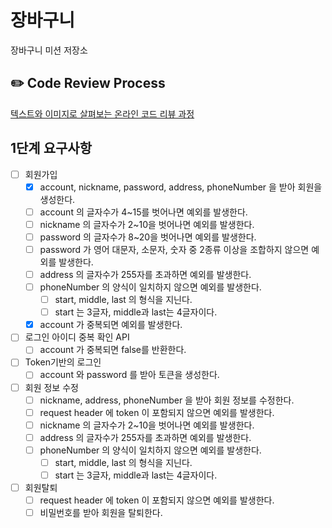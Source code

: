 # 장바구니

장바구니 미션 저장소

## ✏️ Code Review Process

[텍스트와 이미지로 살펴보는 온라인 코드 리뷰 과정](https://github.com/next-step/nextstep-docs/tree/master/codereview)

## 1단계 요구사항

- [ ] 회원가입
    - [x] account, nickname, password, address, phoneNumber 을 받아 회원을 생성한다.
    - [ ] account 의 글자수가 4~15를 벗어나면 예외를 발생한다.
    - [ ] nickname 의 글자수가 2~10을 벗어나면 예외를 발생한다.
    - [ ] password 의 글자수가 8~20을 벗어나면 예외를 발생한다.
    - [ ] password 가 영어 대문자, 소문자, 숫자 중 2종류 이상을 조합하지 않으면 예외를 발생한다.
    - [ ] address 의 글자수가 255자를 초과하면 예외를 발생한다.
    - [ ] phoneNumber 의 양식이 일치하지 않으면 예외를 발생한다.
        - [ ] start, middle, last 의 형식을 지닌다.
        - [ ] start 는 3글자, middle과 last는 4글자이다.
    - [x] account 가 중복되면 예외를 발생한다.

- [ ] 로그인 아이디 중복 확인 API
    - [ ] account 가 중복되면 false를 반환한다.

- [ ] Token기반의 로그인
    - [ ] account 와 password 를 받아 토큰을 생성한다.

- [ ] 회원 정보 수정
    - [ ] nickname, address, phoneNumber 을 받아 회원 정보를 수정한다.
    - [ ] request header 에 token 이 포함되지 않으면 예외를 발생한다.
    - [ ] nickname 의 글자수가 2~10을 벗어나면 예외를 발생한다.
    - [ ] address 의 글자수가 255자를 초과하면 예외를 발생한다.
    - [ ] phoneNumber 의 양식이 일치하지 않으면 예외를 발생한다.
        - [ ] start, middle, last 의 형식을 지닌다.
        - [ ] start 는 3글자, middle과 last는 4글자이다.

- [ ] 회원탈퇴
    - [ ] request header 에 token 이 포함되지 않으면 예외를 발생한다.
    - [ ] 비밀번호를 받아 회원을 탈퇴한다.
